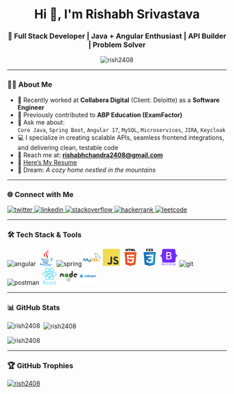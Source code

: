 <h1 align="center">Hi 👋, I'm Rishabh Srivastava</h1>
<h3 align="center">🚀 Full Stack Developer | Java + Angular Enthusiast | API Builder | Problem Solver</h3>

<p align="center">
  <img src="https://komarev.com/ghpvc/?username=rish2408&label=Profile%20views&color=0e75b6&style=flat" alt="rish2408" />
</p>

---

### 👨‍💻 About Me

- 🔭 Recently worked at **Collabera Digital** (Client: Deloitte) as a **Software Engineer**  
- 💼 Previously contributed to **ABP Education (ExamFactor)**  
- 💬 Ask me about:  
  `Core Java`, `Spring Boot`, `Angular 17`, `MySQL`, `Microservices`, `JIRA`, `Keycloak`
- 💻 I specialize in creating scalable APIs, seamless frontend integrations, and delivering clean, testable code  
- 📧 Reach me at: **rishabhchandra2408@gmail.com**  
- 📄 [Here’s My Resume](https://drive.google.com/file/d/1pCxAYlosKdcLQ0Tg-IgNru9Wszb6iKjp/view?usp=sharing)  
- 🌄 Dream: *A cozy home nestled in the mountains*

---

### 🌐 Connect with Me

<p align="left">
  <a href="https://twitter.com/rishabhsri2408" target="blank">
    <img src="https://img.shields.io/twitter/follow/rishabhsri2408?logo=twitter&style=for-the-badge" alt="twitter"/>
  </a>
  <a href="https://www.linkedin.com/in/rish2408/" target="blank">
    <img src="https://img.shields.io/badge/LinkedIn-blue?logo=linkedin&style=for-the-badge" alt="linkedin"/>
  </a>
  <a href="https://stackoverflow.com/users/19414082/rishabh-srivastava" target="blank">
    <img src="https://img.shields.io/badge/StackOverflow-orange?logo=stackoverflow&style=for-the-badge" alt="stackoverflow"/>
  </a>
  <a href="https://www.hackerrank.com/rishabhchandra22" target="blank">
    <img src="https://img.shields.io/badge/HackerRank-2EC866?logo=hackerrank&style=for-the-badge" alt="hackerrank"/>
  </a>
  <a href="https://leetcode.com/rishabhchandra2408/" target="blank">
    <img src="https://img.shields.io/badge/LeetCode-yellow?logo=leetcode&style=for-the-badge" alt="leetcode"/>
  </a>
</p>

---

### 🛠️ Tech Stack & Tools

<p align="left">
  <img src="https://angular.io/assets/images/logos/angular/angular.svg" alt="angular" width="40" height="40"/>
  <img src="https://raw.githubusercontent.com/devicons/devicon/master/icons/java/java-original.svg" alt="java" width="40" height="40"/>
  <img src="https://www.vectorlogo.zone/logos/springio/springio-icon.svg" alt="spring" width="40" height="40"/>
  <img src="https://raw.githubusercontent.com/devicons/devicon/master/icons/mysql/mysql-original-wordmark.svg" alt="mysql" width="40" height="40"/>
  <img src="https://raw.githubusercontent.com/devicons/devicon/master/icons/javascript/javascript-original.svg" alt="javascript" width="40" height="40"/>
  <img src="https://raw.githubusercontent.com/devicons/devicon/master/icons/html5/html5-original-wordmark.svg" alt="html5" width="40" height="40"/>
  <img src="https://raw.githubusercontent.com/devicons/devicon/master/icons/css3/css3-original-wordmark.svg" alt="css3" width="40" height="40"/>
  <img src="https://raw.githubusercontent.com/devicons/devicon/master/icons/bootstrap/bootstrap-plain-wordmark.svg" alt="bootstrap" width="40" height="40"/>
  <img src="https://www.vectorlogo.zone/logos/git-scm/git-scm-icon.svg" alt="git" width="40" height="40"/>
  <img src="https://www.vectorlogo.zone/logos/getpostman/getpostman-icon.svg" alt="postman" width="40" height="40"/>
  <img src="https://raw.githubusercontent.com/devicons/devicon/master/icons/react/react-original-wordmark.svg" alt="react" width="40" height="40"/>
  <img src="https://raw.githubusercontent.com/devicons/devicon/master/icons/nodejs/nodejs-original-wordmark.svg" alt="nodejs" width="40" height="40"/>
  <img src="https://raw.githubusercontent.com/devicons/devicon/master/icons/webpack/webpack-original-wordmark.svg" alt="webpack" width="40" height="40"/>
</p>

---

### 📊 GitHub Stats

<p>
  <img align="left" src="https://github-readme-stats.vercel.app/api/top-langs?username=rish2408&show_icons=true&locale=en&layout=compact" alt="rish2408" />
</p>

<p>&nbsp;
  <img align="center" src="https://github-readme-stats.vercel.app/api?username=rish2408&show_icons=true&locale=en" alt="rish2408" />
</p>

<p>
  <img align="center" src="https://github-readme-streak-stats.herokuapp.com?user=rish2408" alt="rish2408" />
</p>

---

### 🏆 GitHub Trophies

<p align="left">
  <a href="https://github.com/ryo-ma/github-profile-trophy">
    <img src="https://github-profile-trophy.vercel.app/?username=rish2408&theme=gruvbox" alt="rish2408" />
  </a>
</p>
